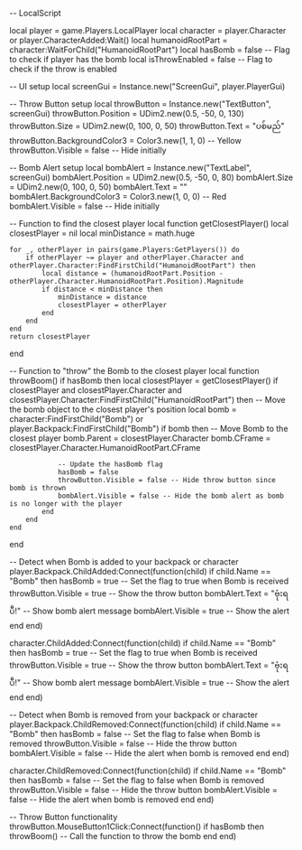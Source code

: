 -- LocalScript

local player = game.Players.LocalPlayer
local character = player.Character or player.CharacterAdded:Wait()
local humanoidRootPart = character:WaitForChild("HumanoidRootPart")
local hasBomb = false -- Flag to check if player has the bomb
local isThrowEnabled = false -- Flag to check if the throw is enabled

-- UI setup
local screenGui = Instance.new("ScreenGui", player.PlayerGui)

-- Throw Button setup
local throwButton = Instance.new("TextButton", screenGui)
throwButton.Position = UDim2.new(0.5, -50, 0, 130)
throwButton.Size = UDim2.new(0, 100, 0, 50)
throwButton.Text = "ပစ်မည်"
throwButton.BackgroundColor3 = Color3.new(1, 1, 0) -- Yellow
throwButton.Visible = false -- Hide initially

-- Bomb Alert setup
local bombAlert = Instance.new("TextLabel", screenGui)
bombAlert.Position = UDim2.new(0.5, -50, 0, 80)
bombAlert.Size = UDim2.new(0, 100, 0, 50)
bombAlert.Text = ""
bombAlert.BackgroundColor3 = Color3.new(1, 0, 0) -- Red
bombAlert.Visible = false -- Hide initially

-- Function to find the closest player
local function getClosestPlayer()
    local closestPlayer = nil
    local minDistance = math.huge

    for _, otherPlayer in pairs(game.Players:GetPlayers()) do
        if otherPlayer ~= player and otherPlayer.Character and otherPlayer.Character:FindFirstChild("HumanoidRootPart") then
            local distance = (humanoidRootPart.Position - otherPlayer.Character.HumanoidRootPart.Position).Magnitude
            if distance < minDistance then
                minDistance = distance
                closestPlayer = otherPlayer
            end
        end
    end
    return closestPlayer
end

-- Function to "throw" the Bomb to the closest player
local function throwBoom()
    if hasBomb then
        local closestPlayer = getClosestPlayer()
        if closestPlayer and closestPlayer.Character and closestPlayer.Character:FindFirstChild("HumanoidRootPart") then
            -- Move the bomb object to the closest player's position
            local bomb = character:FindFirstChild("Bomb") or player.Backpack:FindFirstChild("Bomb")
            if bomb then
                -- Move Bomb to the closest player
                bomb.Parent = closestPlayer.Character
                bomb.CFrame = closestPlayer.Character.HumanoidRootPart.CFrame

                -- Update the hasBomb flag
                hasBomb = false
                throwButton.Visible = false -- Hide throw button since bomb is thrown
                bombAlert.Visible = false -- Hide the bomb alert as bomb is no longer with the player
            end
        end
    end
end

-- Detect when Bomb is added to your backpack or character
player.Backpack.ChildAdded:Connect(function(child)
    if child.Name == "Bomb" then
        hasBomb = true -- Set the flag to true when Bomb is received
        throwButton.Visible = true -- Show the throw button
        bombAlert.Text = "ဗုံးရပီ!" -- Show bomb alert message
        bombAlert.Visible = true -- Show the alert
    end
end)

character.ChildAdded:Connect(function(child)
    if child.Name == "Bomb" then
        hasBomb = true -- Set the flag to true when Bomb is received
        throwButton.Visible = true -- Show the throw button
        bombAlert.Text = "ဗုံးရပီ!" -- Show bomb alert message
        bombAlert.Visible = true -- Show the alert
    end
end)

-- Detect when Bomb is removed from your backpack or character
player.Backpack.ChildRemoved:Connect(function(child)
    if child.Name == "Bomb" then
        hasBomb = false -- Set the flag to false when Bomb is removed
        throwButton.Visible = false -- Hide the throw button
        bombAlert.Visible = false -- Hide the alert when bomb is removed
    end
end)

character.ChildRemoved:Connect(function(child)
    if child.Name == "Bomb" then
        hasBomb = false -- Set the flag to false when Bomb is removed
        throwButton.Visible = false -- Hide the throw button
        bombAlert.Visible = false -- Hide the alert when bomb is removed
    end
end)

-- Throw Button functionality
throwButton.MouseButton1Click:Connect(function()
    if hasBomb then
        throwBoom() -- Call the function to throw the bomb
    end
end)
